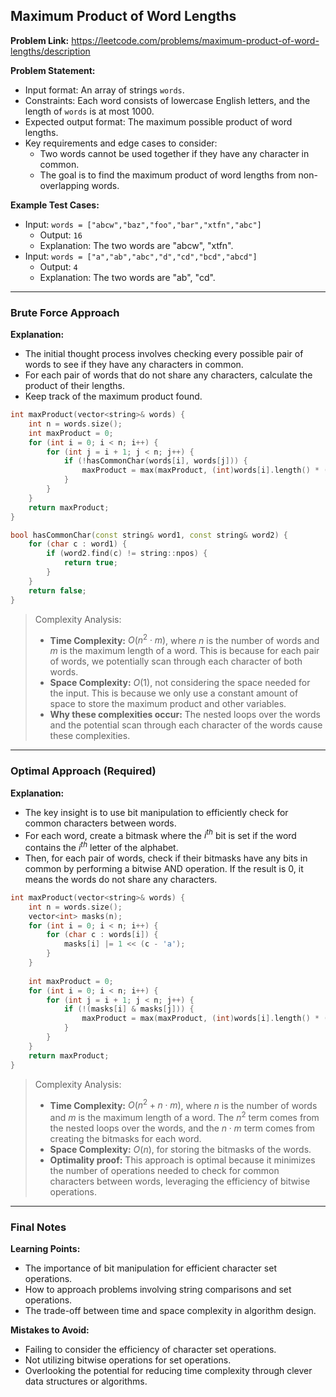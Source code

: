 ## Maximum Product of Word Lengths
**Problem Link:** https://leetcode.com/problems/maximum-product-of-word-lengths/description

**Problem Statement:**
- Input format: An array of strings `words`.
- Constraints: Each word consists of lowercase English letters, and the length of `words` is at most 1000.
- Expected output format: The maximum possible product of word lengths.
- Key requirements and edge cases to consider:
  - Two words cannot be used together if they have any character in common.
  - The goal is to find the maximum product of word lengths from non-overlapping words.

**Example Test Cases:**
- Input: `words = ["abcw","baz","foo","bar","xtfn","abc"]`
  - Output: `16`
  - Explanation: The two words are "abcw", "xtfn".
- Input: `words = ["a","ab","abc","d","cd","bcd","abcd"]`
  - Output: `4`
  - Explanation: The two words are "ab", "cd".

---

### Brute Force Approach
**Explanation:**
- The initial thought process involves checking every possible pair of words to see if they have any characters in common.
- For each pair of words that do not share any characters, calculate the product of their lengths.
- Keep track of the maximum product found.

```cpp
int maxProduct(vector<string>& words) {
    int n = words.size();
    int maxProduct = 0;
    for (int i = 0; i < n; i++) {
        for (int j = i + 1; j < n; j++) {
            if (!hasCommonChar(words[i], words[j])) {
                maxProduct = max(maxProduct, (int)words[i].length() * (int)words[j].length());
            }
        }
    }
    return maxProduct;
}

bool hasCommonChar(const string& word1, const string& word2) {
    for (char c : word1) {
        if (word2.find(c) != string::npos) {
            return true;
        }
    }
    return false;
}
```

> Complexity Analysis:
> - **Time Complexity:** $O(n^2 \cdot m)$, where $n$ is the number of words and $m$ is the maximum length of a word. This is because for each pair of words, we potentially scan through each character of both words.
> - **Space Complexity:** $O(1)$, not considering the space needed for the input. This is because we only use a constant amount of space to store the maximum product and other variables.
> - **Why these complexities occur:** The nested loops over the words and the potential scan through each character of the words cause these complexities.

---

### Optimal Approach (Required)
**Explanation:**
- The key insight is to use bit manipulation to efficiently check for common characters between words.
- For each word, create a bitmask where the $i^{th}$ bit is set if the word contains the $i^{th}$ letter of the alphabet.
- Then, for each pair of words, check if their bitmasks have any bits in common by performing a bitwise AND operation. If the result is 0, it means the words do not share any characters.

```cpp
int maxProduct(vector<string>& words) {
    int n = words.size();
    vector<int> masks(n);
    for (int i = 0; i < n; i++) {
        for (char c : words[i]) {
            masks[i] |= 1 << (c - 'a');
        }
    }
    
    int maxProduct = 0;
    for (int i = 0; i < n; i++) {
        for (int j = i + 1; j < n; j++) {
            if (!(masks[i] & masks[j])) {
                maxProduct = max(maxProduct, (int)words[i].length() * (int)words[j].length());
            }
        }
    }
    return maxProduct;
}
```

> Complexity Analysis:
> - **Time Complexity:** $O(n^2 + n \cdot m)$, where $n$ is the number of words and $m$ is the maximum length of a word. The $n^2$ term comes from the nested loops over the words, and the $n \cdot m$ term comes from creating the bitmasks for each word.
> - **Space Complexity:** $O(n)$, for storing the bitmasks of the words.
> - **Optimality proof:** This approach is optimal because it minimizes the number of operations needed to check for common characters between words, leveraging the efficiency of bitwise operations.

---

### Final Notes

**Learning Points:**
- The importance of bit manipulation for efficient character set operations.
- How to approach problems involving string comparisons and set operations.
- The trade-off between time and space complexity in algorithm design.

**Mistakes to Avoid:**
- Failing to consider the efficiency of character set operations.
- Not utilizing bitwise operations for set operations.
- Overlooking the potential for reducing time complexity through clever data structures or algorithms.